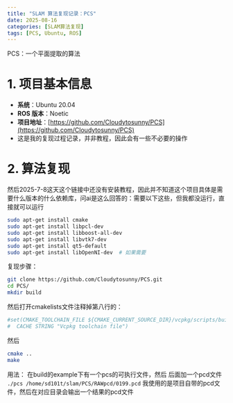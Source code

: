 ```yaml
---
title: "SLAM 算法复现记录：PCS"
date: 2025-08-16
categories: [SLAM算法复现]
tags: [PCS, Ubuntu, ROS]
---
```


PCS：一个平面提取的算法

# 1. 项目基本信息

- **系统**：Ubuntu 20.04  
- **ROS 版本**：Noetic  
- **项目地址**：[https://github.com/Cloudytosunny/PCS](https://github.com/Cloudytosunny/PCS)
- 这是我的复现过程记录，并非教程，因此会有一些不必要的操作

# 2. 算法复现

然后2025-7-8这天这个链接中还没有安装教程，因此并不知道这个项目具体是需要什么版本的什么依赖库，问ai是这么回答的：需要以下这些，但我都没运行，直接就可以运行
```bash
sudo apt-get install cmake
sudo apt-get install libpcl-dev
sudo apt-get install libboost-all-dev
sudo apt-get install libvtk7-dev
sudo apt-get install qt5-default
sudo apt-get install libOpenNI-dev  # 如果需要
```

复现步骤：
```bash
git clone https://github.com/Cloudytosunny/PCS.git
cd PCS/
mkdir build
```
然后打开cmakelists文件注释掉第八行的：
```cmake
#set(CMAKE_TOOLCHAIN_FILE ${CMAKE_CURRENT_SOURCE_DIR}/vcpkg/scripts/buildsystems/vcpkg.cmake
#  CACHE STRING "Vcpkg toolchain file")
```

然后
```bash
cmake ..
make
```
用法：
在build的example下有一个pcs的可执行文件，然后  后面加一个pcd文件
`./pcs /home/sd101t/slam/PCS/RAWpcd/0199.pcd`
我使用的是项目自带的pcd文件，然后在对应目录会输出一个结果的pcd文件